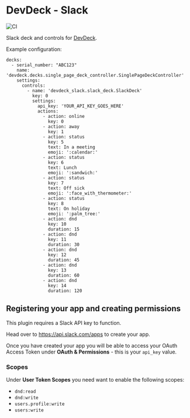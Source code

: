 # DevDeck - Slack
![CI](https://github.com/jamesridgway/devdeck-slack/workflows/CI/badge.svg?branch=main)

Slack deck and controls for  [DevDeck](https://github.com/jamesridgway/devdeck).

Example configuration:

    decks:
      - serial_number: "ABC123"
        name: 'devdeck.decks.single_page_deck_controller.SinglePageDeckController'
        settings:
          controls:
            - name: 'devdeck_slack.slack_deck.SlackDeck'
              key: 0
              settings:
                api_key: 'YOUR_API_KEY_GOES_HERE'
                actions:
                  - action: online
                    key: 0
                  - action: away
                    key: 1
                  - action: status
                    key: 5
                    text: In a meeting
                    emoji: ':calendar:'
                  - action: status
                    key: 6
                    text: Lunch
                    emoji: ':sandwich:'
                  - action: status
                    key: 7
                    text: Off sick
                    emoji: ':face_with_thermometer:'
                  - action: status
                    key: 8
                    text: On holiday
                    emoji: ':palm_tree:'
                  - action: dnd
                    key: 10
                    duration: 15
                  - action: dnd
                    key: 11
                    duration: 30
                  - action: dnd
                    key: 12
                    duration: 45
                  - action: dnd
                    key: 13
                    duration: 60
                  - action: dnd
                    key: 14
                    duration: 120


## Registering your app and creating permissions
This plugin requires a Slack API key to function.

Head over to https://api.slack.com/apps to create your app.

Once you have created your app you will be able to access your OAuth Access Token under **OAuth & Permissions** - this 
is your `api_key` value.

### Scopes
Under **User Token Scopes** you need want to enable the following scopes:

* `dnd:read`
* `dnd:write`
* `users.profile:write`
* `users:write`
